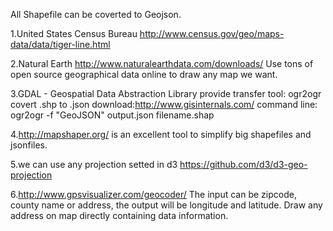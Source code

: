 All Shapefile can be coverted to Geojson.

1.United States Census Bureau
http://www.census.gov/geo/maps-data/data/tiger-line.html

2.Natural Earth 
http://www.naturalearthdata.com/downloads/
Use tons of open source geographical data online to draw any map we want.

3.GDAL - Geospatial Data Abstraction Library provide transfer tool: ogr2ogr covert .shp to .json
download:http://www.gisinternals.com/
command line: ogr2ogr -f "GeoJSON" output.json filename.shap

4.http://mapshaper.org/ 
is an excellent tool to simplify big shapefiles and jsonfiles.

5.we can use any projection setted in d3
https://github.com/d3/d3-geo-projection

6.http://www.gpsvisualizer.com/geocoder/
The input can be zipcode, county name or address, the output will be longitude and latitude. Draw any address on map directly containing data information.

